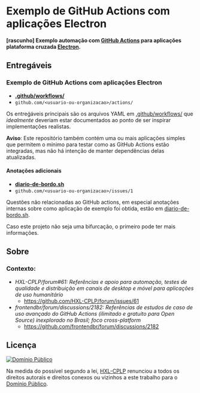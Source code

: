 # Exemplo de GitHub Actions com aplicações Electron
**[rascunho] Exemplo automação com [GitHub Actions](https://github.com/features/actions) para aplicações plataforma cruzada [Electron](https://www.electronjs.org/).**

## Entregáveis
### Exemplo de GitHub Actions com aplicações Electron

- **[.github/workflows/](.github/workflows/)**
- `github.com/<usuario-ou-organizacao>/actions/`

Os entreǵáveis principais são os arquivos YAML em
[.github/workflows/](.github/workflows/) que _idealmente_ deveriam estar
documentados ao ponto de ser inspirar implementações realistas.

**Aviso**: Este repositório também contém uma ou mais aplicações simples
que permitem o mínimo para testar como as GitHub Actions estão integradas,
mas não há intenção de manter dependências delas atualizadas.

#### Anotações adicionais

- **[diario-de-bordo.sh](diario-de-bordo.sh)**
- `github.com/<usuario-ou-organizacao>/issues/1`

Questões não relacionadas ao GitHub actions, em especial anotações internas
sobre como aplicação de exemplo foi obtida, estão em
[diario-de-bordo.sh](diario-de-bordo.sh).

Caso este projeto não seja uma bifurcação, o primeiro  pode ter mais
informações.

## Sobre
### Contexto:
- _HXL-CPLP/forum#61: Referências e apoio para automação, testes de qualidade e distribuição em canais de desktop e móvel para aplicações de uso humanitário_
  - https://github.com/HXL-CPLP/forum/issues/61
- _frontendbr/forum/discussions/2182: Referências de estudos de caso de uso avançado do GitHub Actions (ilimitado e gratuito para Open Source) inexplorado no Brasil; foco cross-platform_
  - https://github.com/frontendbr/forum/discussions/2182

## Licença

[![Domínio Público](https://i.creativecommons.org/p/zero/1.0/88x31.png)](https://unlicense.org/)

Na medida do possível segundo a lei, [HXL-CPLP](https://hxl.etica.ai)
renunciou a todos os direitos autorais e direitos conexos ou vizinhos a este
trabalho para o [Domínio Público](UNLICENSE).
